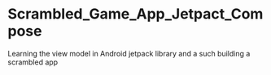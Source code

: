 # Scrambled_Game_App_Jetpact_Compose
Learning the view model in Android jetpack library and a such building a scrambled app
